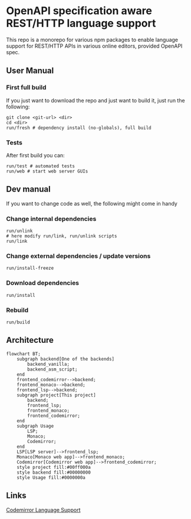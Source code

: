 # OpenAPI specification aware REST/HTTP language support

This repo is a monorepo for various npm packages to enable language support for REST/HTTP APIs in various online editors, provided OpenAPI spec.

## User Manual

### First full build

If you just want to download the repo and just want to build it,
just run the following:

```
git clone <git-url> <dir>
cd <dir>
run/fresh # dependency install (no-globals), full build
```

### Tests

After first build you can:

```
run/test # automated tests
run/web # start web server GUIs
```

## Dev manual

If you want to change code as well, the following might come in handy

### Change internal dependencies

```
run/unlink
# here modify run/link, run/unlink scripts
run/link
```

### Change external dependencies / update versions

```
run/install-freeze
```

### Download dependencies

```
run/install
```

### Rebuild

```
run/build
```

## Architecture

```mermaid
flowchart BT;
    subgraph backend[One of the backends]
        backend_vanilla;
        backend_asm_script;
    end
    frontend_codemirror-->backend;
    frontend_monaco-->backend;
    frontend_lsp-->backend;
    subgraph project[This project]
        backend;
        frontend_lsp;
        frontend_monaco;
        frontend_codemirror;
    end
    subgraph Usage
        LSP;
        Monaco;
        Codemirror;
    end
    LSP[LSP server]-->frontend_lsp;
    Monaco[Monaco web app]-->frontend_monaco;
    Codemirror[Codemirror web app]-->frontend_codemirror;
    style project fill:#00ff000a
    style backend fill:#00000000
    style Usage fill:#0000000a
```

## Links

[Codemirror Language Support](https://codemirror.net/docs/ref/#language.LanguageSupport)
